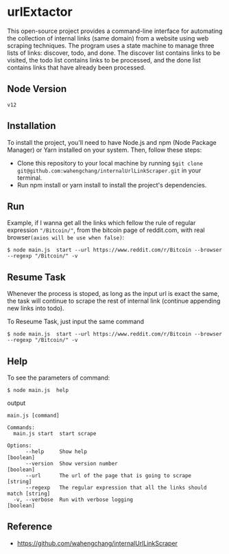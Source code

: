 # urlExtactor
This open-source project provides a command-line interface for automating the collection of internal links (same domain) from a website using web scraping techniques. The program uses a state machine to manage three lists of links: discover, todo, and done. The discover list contains links to be visited, the todo list contains links to be processed, and the done list contains links that have already been processed.

## Node Version
```
v12
```

## Installation
To install the project, you'll need to have Node.js and npm (Node Package Manager) or Yarn installed on your system. Then, follow these steps:

 - Clone this repository to your local machine by running `$git clone git@github.com:wahengchang/internalUrlLinkScraper.git` in your terminal.
 - Run npm install or yarn install to install the project's dependencies.


## Run
Example, if I wanna get all the links which fellow the rule of regular expression `"/Bitcoin/"`, from the bitcoin page of reddit.com, with real browser`(axios will be use when false)`:
```
$ node main.js  start --url https://www.reddit.com/r/Bitcoin --browser --regexp "/Bitcoin/" -v
```

## Resume Task
Whenever the process is stoped, as long as the input url is exact the same, the task will continue to scrape the rest of internal link (continue appending new links into todo).

To Reseume Task, just input the same command
```
$ node main.js  start --url https://www.reddit.com/r/Bitcoin --browser --regexp "/Bitcoin/" -v
```

## Help
To see the parameters of command:
```
$ node main.js  help
```
output
```
main.js [command]

Commands:
  main.js start  start scrape

Options:
      --help     Show help                                             [boolean]
      --version  Show version number                                   [boolean]
      --url      The url of the page that is going to scrape            [string]
      --regexp   The regular expression that all the links should match [string]
  -v, --verbose  Run with verbose logging                              [boolean]
  ```


## Reference
- https://github.com/wahengchang/internalUrlLinkScraper